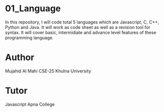 # 01_Language
In this repository, I will code total 5 languages which are Javascript, C, C++, Python and Java. It will work as code sheet as well as a revision tool for syntax. It will cover basic, intermidiate and advance level features of these programming language.
# Author
Mujahid Al Mahi
    CSE-25
    Khulna University
# Tutor
Javascript
    Apna College